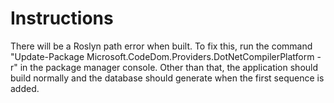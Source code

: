 # Instructions
There will be a Roslyn path error when built. To fix this, run the command "Update-Package Microsoft.CodeDom.Providers.DotNetCompilerPlatform -r" in the package manager console.
Other than that, the application should build normally and the database should generate when the first sequence is added.
